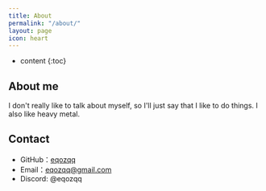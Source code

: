 ```yaml
---
title: About
permalink: "/about/"
layout: page
icon: heart
---
```


* content
{:toc}

## About me

I don't really like to talk about myself, so I'll just say that I like to do things. I also like heavy metal.

## Contact

* GitHub：[eqozqq](https://github.com/eqozqq)
* Email：eqozqq@gmail.com
* Discord: @eqozqq
